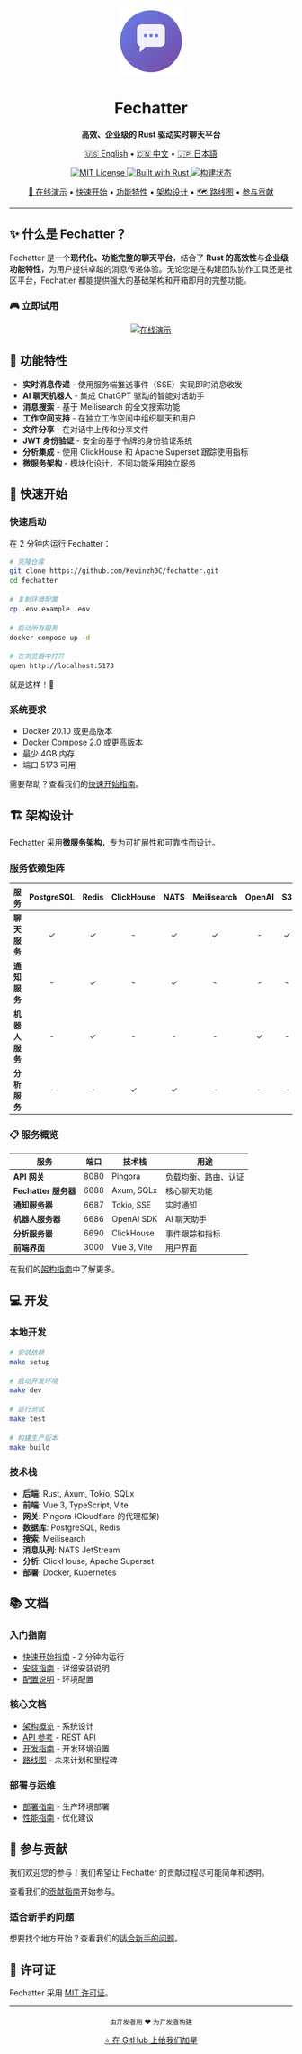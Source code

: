 <div align="center">
  <img src="./assets/logo.svg" alt="Fechatter Logo" width="120" height="120">

<h1>Fechatter</h1>

<p>
    <strong>高效、企业级的 Rust 驱动实时聊天平台</strong>
  </p>

<p>
    <a href="README.md">🇺🇸 English</a> •
    <a href="README.zh-CN.md">🇨🇳 中文</a> •
    <a href="README.ja.md">🇯🇵 日本語</a>
  </p>

<p>
    <a href="https://github.com/Kevinzh0C/Fechatter/blob/master/LICENSE">
      <img src="https://img.shields.io/badge/license-MIT-blue.svg" alt="MIT License">
    </a>
    <a href="https://www.rust-lang.org/">
      <img src="https://img.shields.io/badge/built%20with-Rust-orange.svg" alt="Built with Rust">
    </a>
    <a href="https://github.com/Kevinzh0C/Fechatter/actions">
      <img src="https://github.com/Kevinzh0C/Fechatter/workflows/build/badge.svg" alt="构建状态">
    </a>
  </p>

  <p>
    <a href="https://fechatter-frontend.vercel.app">🚀 在线演示</a> •
    <a href="#-快速开始">快速开始</a> •
    <a href="#-功能特性">功能特性</a> •
    <a href="#-架构设计">架构设计</a> •
    <a href="./ROADMAP.md">🗺️ 路线图</a> •
    <a href="#-参与贡献">参与贡献</a>
  </p>
</div>

---

## ✨ 什么是 Fechatter？

Fechatter 是一个**现代化、功能完整的聊天平台**，结合了 **Rust 的高效性**与**企业级功能特性**，为用户提供卓越的消息传递体验。无论您是在构建团队协作工具还是社区平台，Fechatter 都能提供强大的基础架构和开箱即用的完整功能。

### 🎮 立即试用

<div align="center">
  <a href="https://fechatter-frontend.vercel.app" target="_blank">
    <img src="https://img.shields.io/badge/在线演示-立即体验%20Fechatter-brightgreen?style=for-the-badge&logo=vercel" alt="在线演示">
  </a>
</div>

## 🎯 功能特性

- **实时消息传递** - 使用服务端推送事件（SSE）实现即时消息收发
- **AI 聊天机器人** - 集成 ChatGPT 驱动的智能对话助手
- **消息搜索** - 基于 Meilisearch 的全文搜索功能
- **工作空间支持** - 在独立工作空间中组织聊天和用户
- **文件分享** - 在对话中上传和分享文件
- **JWT 身份验证** - 安全的基于令牌的身份验证系统
- **分析集成** - 使用 ClickHouse 和 Apache Superset 跟踪使用指标
- **微服务架构** - 模块化设计，不同功能采用独立服务

## 🚀 快速开始

### 快速启动

在 2 分钟内运行 Fechatter：

```bash
# 克隆仓库
git clone https://github.com/Kevinzh0C/fechatter.git
cd fechatter

# 复制环境配置
cp .env.example .env

# 启动所有服务
docker-compose up -d

# 在浏览器中打开
open http://localhost:5173
```

就是这样！🎉

### 系统要求

- Docker 20.10 或更高版本
- Docker Compose 2.0 或更高版本
- 最少 4GB 内存
- 端口 5173 可用

需要帮助？查看我们的[快速开始指南](./docs/QUICK_START.md)。

## 🏗️ 架构设计

Fechatter 采用**微服务架构**，专为可扩展性和可靠性而设计。

### 服务依赖矩阵

| 服务                 | PostgreSQL | Redis | ClickHouse | NATS | Meilisearch | OpenAI | S3 |
| -------------------- | :--------: | :---: | :--------: | :--: | :---------: | :----: | :-: |
| **聊天服务**   |     ✓     |  ✓  |     -     |  ✓  |     ✓     |   -   | ✓ |
| **通知服务**   |     -     |  ✓  |     -     |  ✓  |      -      |   -   | - |
| **机器人服务** |     -     |  ✓  |     -     |  -  |      -      |   ✓   | - |
| **分析服务**   |     -     |   -   |     ✓     |  ✓  |      -      |   -   | - |

### 📋 服务概览

| 服务                       | 端口 | 技术栈      | 用途                 |
| -------------------------- | ---- | ----------- | -------------------- |
| **API 网关**         | 8080 | Pingora     | 负载均衡、路由、认证 |
| **Fechatter 服务器** | 6688 | Axum, SQLx  | 核心聊天功能         |
| **通知服务器**       | 6687 | Tokio, SSE  | 实时通知             |
| **机器人服务器**     | 6686 | OpenAI SDK  | AI 聊天助手          |
| **分析服务器**       | 6690 | ClickHouse  | 事件跟踪和指标       |
| **前端界面**         | 3000 | Vue 3, Vite | 用户界面             |

在我们的[架构指南](./ARCHITECTURE.md)中了解更多。

## 💻 开发

### 本地开发

```bash
# 安装依赖
make setup

# 启动开发环境
make dev

# 运行测试
make test

# 构建生产版本
make build
```

### 技术栈

- **后端**: Rust, Axum, Tokio, SQLx
- **前端**: Vue 3, TypeScript, Vite
- **网关**: Pingora (Cloudflare 的代理框架)
- **数据库**: PostgreSQL, Redis
- **搜索**: Meilisearch
- **消息队列**: NATS JetStream
- **分析**: ClickHouse, Apache Superset
- **部署**: Docker, Kubernetes

## 📚 文档

### 入门指南

- [快速开始指南](./docs/QUICK_START.md) - 2 分钟内运行
- [安装指南](./docs/INSTALLATION.md) - 详细安装说明
- [配置说明](./fechatter_server/docs/CONFIGURATION.md) - 环境配置

### 核心文档

- [架构概览](./ARCHITECTURE.md) - 系统设计
- [API 参考](./fechatter_server/docs/API_REFERENCE.md) - REST API
- [开发指南](./fechatter_server/docs/DEVELOPMENT_GUIDE.md) - 开发环境设置
- [路线图](./ROADMAP.md) - 未来计划和里程碑

### 部署与运维

- [部署指南](./fechatter_server/docs/DEPLOYMENT_GUIDE.md) - 生产环境部署
- [性能指南](./fechatter_server/docs/PERFORMANCE_GUIDE.md) - 优化建议

## 🤝 参与贡献

我们欢迎您的参与！我们希望让 Fechatter 的贡献过程尽可能简单和透明。

查看我们的[贡献指南](./CONTRIBUTING.md)开始参与。

### 适合新手的问题

想要找个地方开始？查看我们的[适合新手的问题](https://github.com/Kevinzh0C/Fechatter/labels/good%20first%20issue)。

## 📄 许可证

Fechatter 采用 [MIT 许可证](./LICENSE)。

---

<div align="center">
  <p>
    <sub>由开发者用 ❤️ 为开发者构建</sub>
  </p>
  <p>
    <a href="https://github.com/Kevinzh0C/Fechatter">⭐ 在 GitHub 上给我们加星</a>
  </p>
</div>
